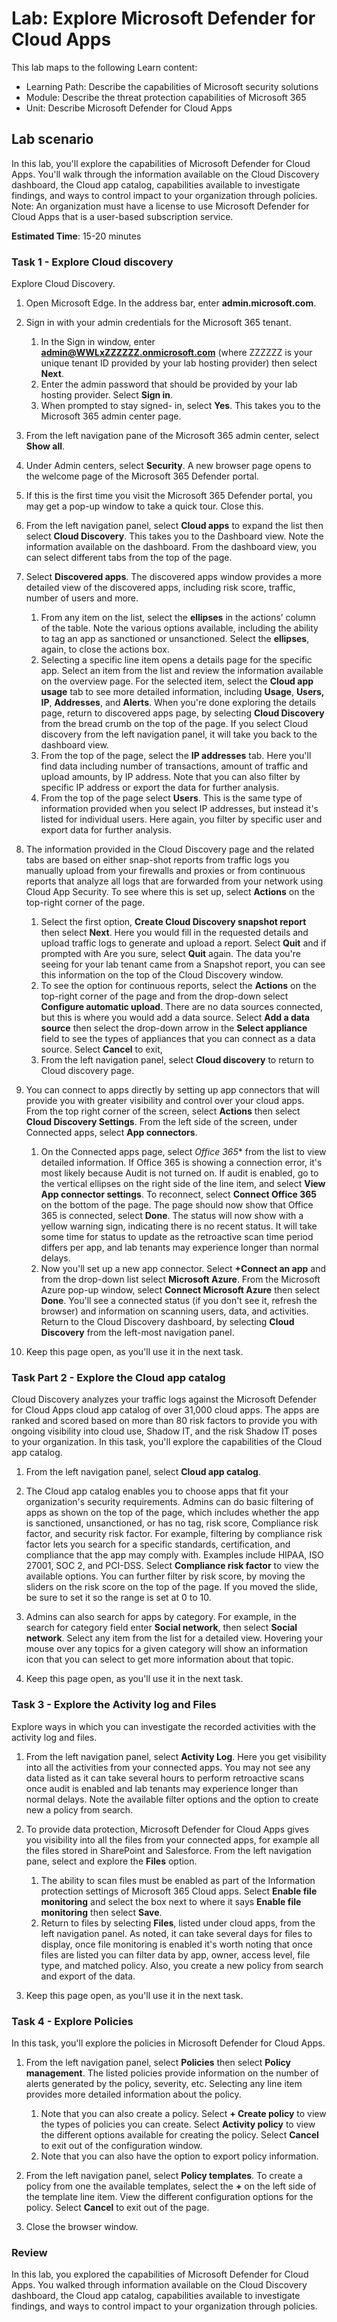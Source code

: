 <!---
---
Lab:
    Title: 'Explore Microsoft Defender for Cloud Apps '
    Module: 'Learning Path: Describe the capabilities of Microsoft security solutions; Module 4: Describe the threat protection capabilities of Microsoft 365; Unit 5: Describe Microsoft Defender for Cloud Apps'
---
--->

# Lab: Explore Microsoft Defender for Cloud Apps

This lab maps to the following Learn content:

- Learning Path: Describe the capabilities of Microsoft security solutions
- Module: Describe the threat protection capabilities of Microsoft 365
- Unit: Describe Microsoft Defender for Cloud Apps

## Lab scenario

In this lab, you'll explore the capabilities of Microsoft Defender for Cloud Apps.  You'll walk through the information available on the Cloud Discovery dashboard, the Cloud app catalog, capabilities available to investigate findings, and ways to control impact to your organization through policies. Note:  An organization must have a license to use Microsoft Defender for Cloud Apps that is a user-based subscription service.

**Estimated Time**: 15-20 minutes

### Task 1 - Explore Cloud discovery

Explore Cloud Discovery.

1. Open Microsoft Edge. In the address bar, enter **admin.microsoft.com**.

1. Sign in with your admin credentials for the Microsoft 365 tenant.
    1. In the Sign in window, enter **admin@WWLxZZZZZZ.onmicrosoft.com** (where ZZZZZZ is your unique tenant ID provided by your lab hosting provider) then select **Next**.
    1. Enter the admin password that should be provided by your lab hosting provider. Select **Sign in**.
    1. When prompted to stay signed- in, select **Yes**. This takes you to the Microsoft 365 admin center page.

1. From the left navigation pane of the Microsoft 365 admin center, select **Show all**.

1. Under Admin centers, select **Security**.  A new browser page opens to the welcome page of the Microsoft 365 Defender portal.  

1. If this is the first time you visit the Microsoft 365 Defender portal, you may get a pop-up window to take a quick tour.  Close this.

1. From the left navigation panel, select **Cloud apps** to expand the list then select **Cloud Discovery**. This takes you to the Dashboard view.  Note the information available on the dashboard. From the dashboard view, you can select different tabs from the top of the page.  

1. Select **Discovered apps**. The discovered apps window provides a more detailed view of the discovered apps, including risk score, traffic, number of users and more.
    1. From any item on the list, select the **ellipses** in the actions’ column of the table.  Note the various options available, including the ability to tag an app as sanctioned or unsanctioned.  Select the **ellipses**, again, to close the actions box.
    1. Selecting a specific line item opens a details page for the specific app.  Select an item from the list and review the information available on the overview page.  For the selected item, select the **Cloud app usage** tab to see more detailed information, including  **Usage**, **Users, IP**, **Addresses**, and **Alerts**. When you're done exploring the details page, return to discovered apps page, by selecting **Cloud Discovery** from the bread crumb on the top of the page.  If you select Cloud discovery from the left navigation panel, it will take you back to the dashboard view.
    1. From the top of the page, select the **IP addresses** tab.  Here you'll find data including number of transactions, amount of traffic and upload amounts, by IP address.  Note that you can also filter by specific IP address or export the data for further analysis.
    1. From the top of the page select **Users**.  This is the same type of information provided when you select IP addresses, but instead it's listed for individual users.  Here again, you filter by specific user and export data for further analysis.

1. The information provided in the Cloud Discovery page and the related tabs are based on either snap-shot reports from traffic logs you manually upload from your firewalls and proxies or from continuous reports that analyze all logs that are forwarded from your network using Cloud App Security.  To see where this is set up, select **Actions** on the top-right corner of the page.
    1. Select the first option, **Create Cloud Discovery snapshot report** then select **Next**. Here you would fill in the requested details and upload traffic logs to generate and upload a report.  Select **Quit** and if prompted with Are you sure, select **Quit** again.  The data you're seeing for your lab tenant came from a Snapshot report, you can see this information on the top of the Cloud Discovery window.
    1. To see the option for continuous reports, select the **Actions** on the top-right corner of the page and from the drop-down select **Configure automatic upload**.  There are no data sources connected, but this is where you would add a data source. Select **Add a data source** then select the drop-down arrow in the **Select appliance** field to see the types of appliances that you can connect as a data source.  Select **Cancel** to exit,
    1. From the left navigation panel, select **Cloud discovery** to return to Cloud discovery page.

1. You can connect to apps directly by setting up app connectors that will provide you with greater visibility and control over your cloud apps. From the top right corner of the screen, select **Actions** then select **Cloud Discovery Settings**.  From the left side of the screen, under Connected apps, select **App connectors**.  

    1. On the Connected apps page, select *Office 365** from the list to view detailed information. If Office 365 is showing a connection error, it's most likely because Audit is not turned on.  If audit is enabled, go to the vertical ellipses on the right side of the line item, and select **View App connector settings**.  To reconnect, select **Connect Office 365** on the bottom of the page. The page should now show that Office 365 is connected, select **Done**.  The status will now show with a yellow warning sign, indicating there is no recent status.  It will take some time for status to update as the retroactive scan time period differs per app, and lab tenants may experience longer than normal delays.
    1. Now you'll set up a new app connector.  Select **+Connect an app** and from the drop-down list select **Microsoft Azure**.  From the Microsoft Azure pop-up window, select **Connect Microsoft Azure** then select **Done**.  You'll see a connected status (if you don't see it, refresh the browser) and information on scanning users, data, and activities.  Return to the Cloud Discovery dashboard, by selecting **Cloud Discovery** from the left-most navigation panel.

1. Keep this page open, as you'll use it in the next task.

### Task Part 2 - Explore the Cloud app catalog

Cloud Discovery analyzes your traffic logs against the Microsoft Defender for Cloud Apps cloud app catalog of over 31,000 cloud apps. The apps are ranked and scored based on more than 80 risk factors to provide you with ongoing visibility into cloud use, Shadow IT, and the risk Shadow IT poses to your organization.  In this task, you'll explore the capabilities of the Cloud app catalog.

1. From the left navigation panel, select **Cloud app catalog**.

1. The Cloud app catalog enables you to choose apps that fit your organization's security requirements. Admins can do basic filtering of apps as shown on the top of the page, which includes whether the app is sanctioned, unsanctioned, or has no tag, risk score, Compliance risk factor, and security risk factor.  For example, filtering by compliance risk factor lets you search for a specific standards, certification, and compliance that the app may comply with. Examples include HIPAA, ISO 27001, SOC 2, and PCI-DSS. Select **Compliance risk factor** to view the available options.  You can further filter by risk score, by moving the sliders on the risk score on the top of the page. If you moved the slide, be sure to set it so the range is set at 0 to 10.

1. Admins can also search for apps by category.  For example, in the search for category field enter **Social network**, then select **Social network**.  Select any item from the list for a detailed view.  Hovering your mouse over any topics for a given category will show an information icon that you can select to get more information about that topic.

1. Keep this page open, as you'll use it in the next task.

### Task 3 - Explore the Activity log and Files

Explore ways in which you can investigate the recorded activities with the activity log and files.

1. From the left navigation panel, select **Activity Log**. Here you get visibility into all the activities from your connected apps. You may not see any data listed as it can take several hours to perform retroactive scans once audit is enabled and lab tenants may experience longer than normal delays. Note the available filter options and the option to create new a policy from search.

1. To provide data protection, Microsoft Defender for Cloud Apps gives you visibility into all the files from your connected apps, for example all the files stored in SharePoint and Salesforce. From the left navigation pane, select and explore the **Files** option.
    1. The ability to scan files must be enabled as part of the Information protection settings of Microsoft 365 Cloud apps.  Select **Enable file monitoring** and select the box next to where it says **Enable file monitoring** then select **Save**.  
    1. Return to files by selecting **Files**, listed under cloud apps, from the left navigation panel. As noted, it can take several days for files to display, once file monitoring is enabled it's worth noting that once files are listed you can filter data by app, owner, access level, file type, and matched policy. Also, you create a new policy from search and export of the data.

1. Keep this page open, as you'll use it in the next task.

### Task 4 - Explore Policies

In this task, you'll explore the policies in Microsoft Defender for Cloud Apps.

1. From the left navigation panel, select **Policies** then select **Policy management**.  The listed policies provide information on the number of alerts generated by the policy, severity, etc. Selecting any line item provides more detailed information about the policy.
    1. Note that you can also create a policy. Select **+ Create policy** to view the types of policies you can create.  Select **Activity policy** to view the different options available for creating the policy.  Select **Cancel** to exit out of the configuration window.
    1. Note that you can also have the option to export policy information.

1. From the left navigation panel, select **Policy templates**. To create a policy from one the available templates, select the **+** on the left side of the template line item.  View the different configuration options for the policy.  Select **Cancel** to exit out of the page.

1. Close the browser window.

### Review

In this lab, you explored the capabilities of Microsoft Defender for Cloud Apps.  You walked through information available on the Cloud Discovery dashboard, the Cloud app catalog, capabilities available to investigate findings, and ways to control impact to your organization through policies.
